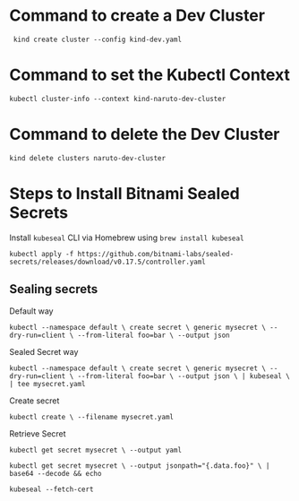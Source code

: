 # Command to create a Dev Cluster

` 
kind create cluster --config kind-dev.yaml  
`

# Command to set the Kubectl Context 

`
kubectl cluster-info --context kind-naruto-dev-cluster 
`

# Command to delete the Dev Cluster

`
kind delete clusters naruto-dev-cluster
`

# Steps to Install Bitnami Sealed Secrets

Install `kubeseal` CLI via Homebrew using `brew install kubeseal`



`kubectl apply -f https://github.com/bitnami-labs/sealed-secrets/releases/download/v0.17.5/controller.yaml`


## Sealing secrets 


Default way 

`kubectl --namespace default \
    create secret \
    generic mysecret \
    --dry-run=client \
    --from-literal foo=bar \
    --output json`

Sealed Secret way

`kubectl --namespace default \
    create secret \
    generic mysecret \
    --dry-run=client \
    --from-literal foo=bar \
    --output json \
    | kubeseal \
    | tee mysecret.yaml`


Create secret

`kubectl create \
    --filename mysecret.yaml`

Retrieve Secret 

`kubectl get secret mysecret \
    --output yaml`

`kubectl get secret mysecret \
    --output jsonpath="{.data.foo}" \
    | base64 --decode && echo`

`kubeseal --fetch-cert`
